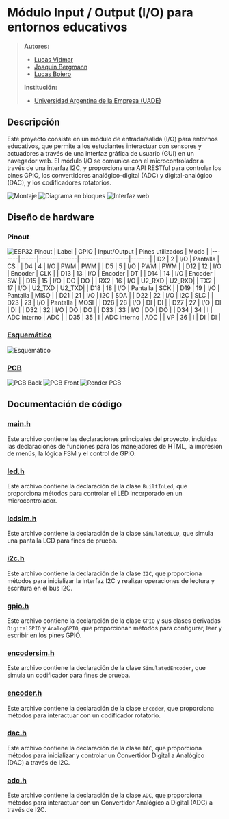 # Módulo Input / Output (I/O) para entornos educativos

> **Autores:**
> - [Lucas Vidmar](https://github.com/lucas-vidmar)
> - [Joaquín Bergmann](https://github.com/JoacoBerg)
> - [Lucas Boiero](https://github.com/boierito)
>
> **Institución:**
> - [Universidad Argentina de la Empresa (UADE)](https://www.uade.edu.ar/)

## Descripción

Este proyecto consiste en un módulo de entrada/salida (I/O) para entornos educativos, que permite a los estudiantes interactuar con sensores y actuadores a través de una interfaz gráfica de usuario (GUI) en un navegador web. El módulo I/O se comunica con el microcontrolador a través de una interfaz I2C, y proporciona una API RESTful para controlar los pines GPIO, los convertidores analógico-digital (ADC) y digital-analógico (DAC), y los codificadores rotatorios.

![Montaje](doc/temporal_mounting.jpg)
![Diagrama en bloques](doc/diagrama_en_bloques.png)
![Interfaz web](doc/web_interface.png)

## Diseño de hardware

### Pinout

![ESP32 Pinout](doc/esp32_pinout.jpg)
| Label | GPIO | Input/Output | Pines utilizados | Modo  |
|-------|------|--------------|------------------|-------|
| D2    | 2    | I/O          | Pantalla         | CS    |
| D4    | 4    | I/O          | PWM              | PWM   |
| D5    | 5    | I/O          | PWM              | PWM   |
| D12   | 12   | I/O          | Encoder          | CLK   |
| D13   | 13   | I/O          | Encoder          | DT    |
| D14   | 14   | I/O          | Encoder          | SW    |
| D15   | 15   | I/O          | DO               | DO    |
| RX2   | 16   | I/O          | U2_RXD           | U2_RXD|
| TX2   | 17   | I/O          | U2_TXD           | U2_TXD|
| D18   | 18   | I/O          | Pantalla         | SCK   |
| D19   | 19   | I/O          | Pantalla         | MISO  |
| D21   | 21   | I/O          | I2C              | SDA   |
| D22   | 22   | I/O          | I2C              | SLC   |
| D23   | 23   | I/O          | Pantalla         | MOSI  |
| D26   | 26   | I/O          | DI               | DI    |
| D27   | 27   | I/O          | DI               | DI    |
| D32   | 32   | I/O          | DO               | DO    |
| D33   | 33   | I/O          | DO               | DO    |
| D34   | 34   | I            | ADC interno      | ADC   |
| D35   | 35   | I            | ADC interno      | ADC   |
| VP    | 36   | I            | DI               | DI    |


### [Esquemático](kicad/Modulo%20IO%20Seminario.kicad_sch)

![Esquemático](doc/esquematico.png)

### [PCB](kicad/Modulo%20IO%20Seminario.kicad_pcb)

![PCB Back](doc/pcb_back.jpg)
![PCB Front](doc/pcb_front.jpg)
![Render PCB](doc/render_pcb.jpg)

## Documentación de código

### [main.h](include/main.h)
Este archivo contiene las declaraciones principales del proyecto, incluidas las declaraciones de funciones para los manejadores de HTML, la impresión de menús, la lógica FSM y el control de GPIO.

### [led.h](include/led.h)
Este archivo contiene la declaración de la clase `BuiltInLed`, que proporciona métodos para controlar el LED incorporado en un microcontrolador.

### [lcdsim.h](include/lcdsim.h)
Este archivo contiene la declaración de la clase `SimulatedLCD`, que simula una pantalla LCD para fines de prueba.

### [i2c.h](include/i2c.h)
Este archivo contiene la declaración de la clase `I2C`, que proporciona métodos para inicializar la interfaz I2C y realizar operaciones de lectura y escritura en el bus I2C.

### [gpio.h](include/gpio.h)
Este archivo contiene la declaración de la clase `GPIO` y sus clases derivadas `DigitalGPIO` y `AnalogGPIO`, que proporcionan métodos para configurar, leer y escribir en los pines GPIO.

### [encodersim.h](include/encodersim.h)
Este archivo contiene la declaración de la clase `SimulatedEncoder`, que simula un codificador para fines de prueba.

### [encoder.h](include/encoder.h)
Este archivo contiene la declaración de la clase `Encoder`, que proporciona métodos para interactuar con un codificador rotatorio.

### [dac.h](include/dac.h)
Este archivo contiene la declaración de la clase `DAC`, que proporciona métodos para inicializar y controlar un Convertidor Digital a Analógico (DAC) a través de I2C.

### [adc.h](include/adc.h)
Este archivo contiene la declaración de la clase `ADC`, que proporciona métodos para interactuar con un Convertidor Analógico a Digital (ADC) a través de I2C.
